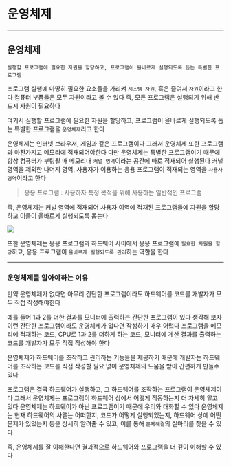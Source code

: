 # 운영체제
---
## 운영체제
```
실행할 프로그램에 필요한 자원을 할당하고, 프로그램이 올바르게 실행되도록 돕는 특별한 프로그램
```
프로그램 실행에 마땅히 필요한 요소들을 가리켜 `시스템 자원`, 혹은 줄여서 `자원`이라고 한다
컴퓨터 부품들은 모두 자원이라고 볼 수 있다
즉, 모든 프로그램은 실행되기 위해 반드시 자원이 필요하다

여기서 실행할 프로그램에 필요한 자원을 할당하고, 프로그램이 올바르게 실행되도록 돕는 특별한 프로그램을 `운영체제`라고 한다

운영체제는 인터넷 브라우저, 게임과 같은 프로그램이다
그래서 운영체제 또한 프로그램과 마찬가지고 메모리에 적재되어야한다
다만 운영체제는 특별한 프로그램이기 때문에 항상 컴퓨터가 부팅될 때 메모리내 `커널 영역`이라는 공간에 따로 적재되어 실행된다
커널영역을 제외한 나머지 영역, 사용자가 이용하는 응용 프로그램이 적재되는 영역을 `사용자 영역`이라고 한다
> 응용 프로그램 : 사용하자 특정 목적을 위해 사용하는 일반적인 프로그램

즉, 운영체제는 커널 영역에 적재되어 사용자 여역에 적재된 프로그램들에 자원을 할당하고 이들이 올바르게 실행되도록 돕는다

![](https://velog.velcdn.com/images/t990421/post/5de45838-8a03-4121-a52e-a1d9cc5e5deb/image.png)

또한 운영체제는 응용 프로그램과 하드웨어 사이에서 응용 프로그램에 `필요한 자원을 할당`하고, 응용 프로그램이 `올바르게 실행되도록 관리`하는 역할을 한다

---
### 운영체제를 알아야하는 이유
만약 운영체제가 없다면 아무리 간단한 프로그램이라도 하드웨어를 코드를 개발자가 모두 직접 작성해야한다

예를 들어 1과 2를 더한 결과를 모니터에 출력하는 간단한 프로그램이 있다 생각해 보자
이런 간단한 프로그램이라도 운영체제가 없다면 작성하기 매우 어렵다
프로그램을 메모리에 적재하는 코드, CPU로 1과 2를 더하게 하는 코드, 모니터에 계산 결과를 출력하는 코드를 개발자가 모두 직접 작성해야 한다

운영체제가 하드웨어를 조작하고 관리하는 기능들을 제공하기 때문에 개발자는 하드웨어를 조작하는 코드를 직접 작성할 필요 없이 운영체제의 도움을 받아 간편하게 만들수 있다

프로그램은 결국 하드웨어가 실행하고, 그 하드웨어를 조작하는 프로그램이 운영체제이다
그래서 운영체제는 프로그램이 하드웨어 상에서 어떻게 작동하는지 더 자세히 알고 있다
운영체제는 하드웨어가 아닌 프로그램이기 때문에 우리와 대화할 수 있다
운영체제는 현재 하드웨어의 사앹는 어떠한지, 코드가 어떻게 실행되었는지, 하드웨어 상에 어떤 문제가 있었는지 등을 상세히 알려줄 수 있고, 이를 통해 `문제해결`의 실마리를 찾을 수 있다

즉, 운영체제를 잘 이해한다면 결과적으로 하드웨어와 프로그램을 더 깊이 이해할 수 있다